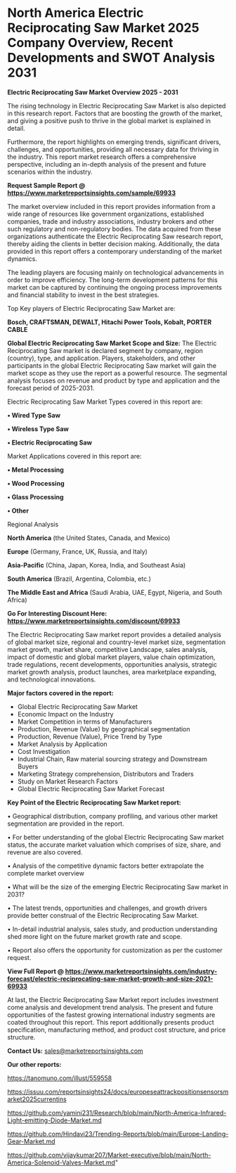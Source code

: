 # North America Electric Reciprocating Saw Market 2025 Company Overview, Recent Developments and SWOT Analysis 2031

<Strong> Electric Reciprocating Saw Market Overview 2025 - 2031</strong>

The rising technology in Electric Reciprocating Saw Market is also depicted in this research report. Factors that are boosting the growth of the market, and giving a positive push to thrive in the global market is explained in detail.

Furthermore, the report highlights on emerging trends, significant drivers, challenges, and opportunities, providing all necessary data for thriving in the industry. This report market research offers a comprehensive perspective, including an in-depth analysis of the present and future scenarios within the industry.

<strong>Request Sample Report @ <a href=https://www.marketreportsinsights.com/sample/69933>https://www.marketreportsinsights.com/sample/69933</a></strong>

The market overview included in this report provides information from a wide range of resources like government organizations, established companies, trade and industry associations, industry brokers and other such regulatory and non-regulatory bodies. The data acquired from these organizations authenticate the Electric Reciprocating Saw research report, thereby aiding the clients in better decision making. Additionally, the data provided in this report offers a contemporary understanding of the market dynamics.

The leading players are focusing mainly on technological advancements in order to improve efficiency. The long-term development patterns for this market can be captured by continuing the ongoing process improvements and financial stability to invest in the best strategies.

Top Key players of Electric Reciprocating Saw Market are:

<strong>Bosch, CRAFTSMAN, DEWALT, Hitachi Power Tools, Kobalt, PORTER CABLE</strong>

<strong><b>Global Electric Reciprocating Saw Market Scope and Size:</b></strong>
The Electric Reciprocating Saw market is declared segment by company, region (country), type, and application. Players, stakeholders, and other participants in the global Electric Reciprocating Saw market will gain the market scope as they use the report as a powerful resource. The segmental analysis focuses on revenue and product by type and application and the forecast period of 2025-2031.

Electric Reciprocating Saw Market Types covered in this report are:

<strong>• Wired Type Saw

• Wireless Type Saw

• Electric Reciprocating Saw</strong>

Market Applications covered in this report are:

<strong>• Metal Processing

• Wood Processing

• Glass Processing

• Other</strong> 

Regional Analysis

<strong>North America</strong> (the United States, Canada, and Mexico)

<strong>Europe</strong> (Germany, France, UK, Russia, and Italy)

<strong>Asia-Pacific</strong> (China, Japan, Korea, India, and Southeast Asia)

<strong>South America</strong> (Brazil, Argentina, Colombia, etc.)

<strong>The Middle East and Africa</strong> (Saudi Arabia, UAE, Egypt, Nigeria, and South Africa)

<strong>Go For Interesting Discount Here: <a href=https://www.marketreportsinsights.com/discount/69933>https://www.marketreportsinsights.com/discount/69933</a></strong>

The Electric Reciprocating Saw market report provides a detailed analysis of global market size, regional and country-level market size, segmentation market growth, market share, competitive Landscape, sales analysis, impact of domestic and global market players, value chain optimization, trade regulations, recent developments, opportunities analysis, strategic market growth analysis, product launches, area marketplace expanding, and technological innovations.

<strong><b>Major factors covered in the report:</b></strong>
<ul>
  <li>Global Electric Reciprocating Saw Market </li>
  <li>Economic Impact on the Industry</li>
  <li>Market Competition in terms of Manufacturers</li>
  <li>Production, Revenue (Value) by geographical segmentation</li>
  <li>Production, Revenue (Value), Price Trend by Type</li>
  <li>Market Analysis by Application</li>
  <li>Cost Investigation</li>
  <li>Industrial Chain, Raw material sourcing strategy and Downstream Buyers</li>
  <li>Marketing Strategy comprehension, Distributors and Traders</li>
  <li>Study on Market Research Factors</li>
  <li>Global Electric Reciprocating Saw Market Forecast</li>
</ul>

<strong><b>Key Point of the Electric Reciprocating Saw Market report:</b></strong>

• Geographical distribution, company profiling, and various other market segmentation are provided in the report.

• For better understanding of the global Electric Reciprocating Saw market status, the accurate market valuation which comprises of size, share, and revenue are also covered.

• Analysis of the competitive dynamic factors better extrapolate the complete market overview

• What will be the size of the emerging Electric Reciprocating Saw market in 2031?

• The latest trends, opportunities and challenges, and growth drivers provide better construal of the Electric Reciprocating Saw Market.

• In-detail industrial analysis, sales study, and production understanding shed more light on the future market growth rate and scope.

• Report also offers the opportunity for customization as per the customer request.

<strong><b>View Full Report @ <a href=https://www.marketreportsinsights.com/industry-forecast/electric-reciprocating-saw-market-growth-and-size-2021-69933>https://www.marketreportsinsights.com/industry-forecast/electric-reciprocating-saw-market-growth-and-size-2021-69933</a></b></strong>


At last, the Electric Reciprocating Saw Market report includes investment come analysis and development trend analysis. The present and future opportunities of the fastest growing international industry segments are coated throughout this report. This report additionally presents product specification, manufacturing method, and product cost structure, and price structure.

<strong>Contact Us:</strong>
sales@marketreportsinsights.com

<strong>Our other reports:</strong>

<a href=https://tanomuno.com/illust/559558>https://tanomuno.com/illust/559558</a>

<a href=https://issuu.com/reportsinsights24/docs/europeseattrackpositionsensorsmarket2025currentins>https://issuu.com/reportsinsights24/docs/europeseattrackpositionsensorsmarket2025currentins</a>

<a href=https://github.com/yamini231/Research/blob/main/North-America-Infrared-Light-emitting-Diode-Market.md>https://github.com/yamini231/Research/blob/main/North-America-Infrared-Light-emitting-Diode-Market.md</a>

<a href=https://github.com/Hindavi23/Trending-Reports/blob/main/Europe-Landing-Gear-Market.md>https://github.com/Hindavi23/Trending-Reports/blob/main/Europe-Landing-Gear-Market.md</a>

<a href=https://github.com/vijaykumar207/Market-executive/blob/main/North-America-Solenoid-Valves-Market.md>https://github.com/vijaykumar207/Market-executive/blob/main/North-America-Solenoid-Valves-Market.md</a>"
